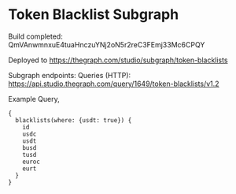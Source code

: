 # Token Blacklist Subgraph

Build completed: QmVAnwmnxuE4tuaHnczuYNj2oN5r2reC3FEmj33Mc6CPQY

Deployed to https://thegraph.com/studio/subgraph/token-blacklists

Subgraph endpoints:
Queries (HTTP):     https://api.studio.thegraph.com/query/1649/token-blacklists/v1.2

Example Query,
```
{
  blacklists(where: {usdt: true}) {
    id
    usdc
    usdt
    busd
    tusd
    euroc
    eurt
  }
}
```
